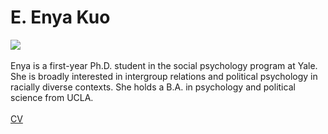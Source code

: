 # E. Enya Kuo
![](https://spcl.yale.edu/sites/default/files/resize/images/yale_ek-225x225.JPG)
<br>
<br>
Enya is a first-year Ph.D. student in the social psychology program at Yale. She is broadly interested in intergroup relations and political psychology in racially diverse contexts. She holds a B.A. in psychology and political science from UCLA.
<br>
<br>
[CV](https://www.dropbox.com/s/1itgycpatonqcm5/EKuo_CV.pdf?dl=0)
